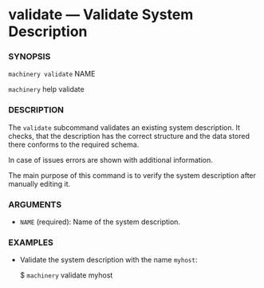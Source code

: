 
# validate — Validate System Description

### SYNOPSIS

`machinery validate` NAME

`machinery` help validate


### DESCRIPTION

The `validate` subcommand validates an existing system description.
It checks, that the description has the correct structure and the data stored
there conforms to the required schema.

In case of issues errors are shown with additional information.

The main purpose of this command is to verify the system description after
manually editing it.


### ARGUMENTS

  * `NAME` (required):
    Name of the system description.


### EXAMPLES

 * Validate the system description with the name `myhost`:

   $ `machinery` validate myhost
